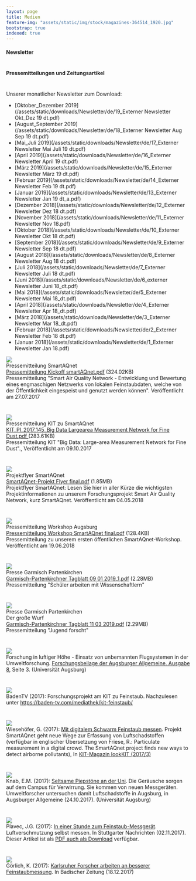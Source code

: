 ```yaml
---
layout: page
title: Medien
feature-img: "assets/static/img/stock/magazines-364514_1920.jpg"
bootstrap: true
indexed: true
---
```

<div class="container">
<div id="accordion">
    <div class="card">
        <div class="card-header" id="headingFour">
            <h4 class="mb-0">
                <a class="btn btn-link collapsed container-fluid" data-toggle="collapse" data-target="#collapseFour" aria-expanded="false" aria-controls="collapseFour">
                    <div class="row mb-0">
                        <div class="col-11">
                            Newsletter
                        </div>
                        <div class="col-1">
                            <i class="fas fa-caret-down rotate-icon"></i>
                        </div>
                    </div>
                </a>
            </h4>
        </div>
    </div>
    <div class="card">
        <div class="card-header" id="headingOne">
            <h4 class="mb-0">
                <a class="btn btn-link collapsed container-fluid" data-toggle="collapse" data-target="#collapseOne" aria-expanded="false" aria-controls="collapseOne">
                    <div class="row mb-0">
                        <div class="col-11">
                            Pressemitteilungen und Zeitungsartikel
                        </div>
                        <div class="col-1">
                            <i class="fas fa-caret-down rotate-icon"></i>
                        </div>
                    </div>
                </a>
            </h4>
        </div>
        <div class="card">
            <div id="collapseFour" class="collapse" aria-labelledby="headingFour" data-parent="#accordion">
                <div class="card-body">
<div markdown="1">
Unserer monatlicher Newsletter zum Download:

- [Oktober_Dezember 2019](/assets/static/downloads/Newsletter/de/19_Externer Newsletter Okt_Dez 19 dt.pdf)
- [August_September 2019](/assets/static/downloads/Newsletter/de/18_Externer Newsletter Aug Sep 19 dt.pdf)
- [Mai_Juli 2019](/assets/static/downloads/Newsletter/de/17_Externer Newsletter Mai Juli 19 dt.pdf)
- [April 2019](/assets/static/downloads/Newsletter/de/16_Externer Newsletter April 19 dt.pdf)
- [März 2019](/assets/static/downloads/Newsletter/de/15_Externer Newsletter März 19 dt.pdf)
- [Februar 2019](/assets/static/downloads/Newsletter/de/14_Externer Newsletter Feb 19 dt.pdf)
- [Januar 2019](/assets/static/downloads/Newsletter/de/13_Externer Newsletter Jan 19 dt_a.pdf)
- [Dezember 2018](/assets/static/downloads/Newsletter/de/12_Externer Newsletter Dez 18 dt.pdf)
- [November 2018](/assets/static/downloads/Newsletter/de/11_Externer Newsletter Nov 18.pdf)
- [Oktober 2018](/assets/static/downloads/Newsletter/de/10_Externer Newsletter Okt 18 dt.pdf)
- [September 2018](/assets/static/downloads/Newsletter/de/9_Externer Newsletter Sep 18 dt.pdf)
- [August 2018](/assets/static/downloads/Newsletter/de/8_Externer Newsletter Aug 18 dt.pdf)
- [Juli 2018](/assets/static/downloads/Newsletter/de/7_Externer Newsletter Juli 18 dt.pdf)
- [Juni 2018](/assets/static/downloads/Newsletter/de/6_externer Newsletter Juni 18_dt.pdf)
- [Mai 2018](/assets/static/downloads/Newsletter/de/5_Externer Newsletter Mai 18_dt.pdf)
- [April 2018](/assets/static/downloads/Newsletter/de/4_Externer Newsletter Apr 18_dt.pdf)
- [März 2018](/assets/static/downloads/Newsletter/de/3_Externer Newsletter Mar 18_dt.pdf)
- [Februar 2018](/assets/static/downloads/Newsletter/de/2_Externer Newsletter Feb 18 dt.pdf)
- [Januar 2018](/assets/static/downloads/Newsletter/de/1_Externer Newsletter Jan 18.pdf)
</div>
                </div>
            </div>
            <div id="collapseOne" class="collapse" aria-labelledby="headingOne" data-parent="#accordion">
                <div class="card-body">
                    <div class="container">
                        <div class="row">
                            <div class="col-4 col-sm-2"><a
                                    href="/assets/static/downloads/Pressemitteilung%20Kickoff%20smartAQnet.pdf"><img
                                        src="/assets/static/img/logos/pdf_logo.svg.png" /></a></div>
                            <div class="col-8 col-sm-4">Pressemitteilung SmartAQnet<br><a
                                    href="/assets/static/downloads/Pressemitteilung%20Kickoff%20smartAQnet.pdf">Pressemitteilung
                                    Kickoff smartAQnet.pdf</a> (324.02KB)</div>
                            <div class="col mt-2">Pressemitteilung "Smart Air Quality Network - Entwicklung und Bewertung
                                eines engmaschigen Netzwerks von
                                lokalen Feinstaubdaten, welche von der Öffentlichkeit eingespeist und genutzt werden
                                können". Veröffentlicht
                                am 27.07.2017</div>
                        </div>
                        <div class="row">
                            <div class="col-4 col-sm-2">
                                <a href="/assets/static/downloads/KIT_PI_2017_145_Big%20Data%20Largearea%20Measurement%20Network%20for%20Fine%20Dust.pdf">
                                    <img src="/assets/static/img/logos/pdf_logo.svg.png" />
                                </a>
                            </div>
                            <div class="col-8 col-sm-4">Pressemitteilung KIT zu SmartAQnet<br>
                                <a href="/assets/static/downloads/KIT_PI_2017_145_Big%20Data%20Largearea%20Measurement%20Network%20for%20Fine%20Dust.pdf">
                                    KIT_PI_2017_145_Big Data Largearea Measurement Network for Fine Dust.pdf
                                </a> 
                                (283.61KB)
                            </div>
                            <div class="col mt-2">
                                Pressemitteilung KIT "Big Data: Large-area Measurement Network for Fine Dust"., Veröffentlicht am 09.10.2017
                            </div>
                        </div>
                        <div class="row">
                            <div class="col-4 col-sm-2"><a
                                    href="/assets/static/downloads/SmartAQnet-Projekt%20Flyer%20final.pdf"><img
                                        src="/assets/static/img/logos/pdf_logo.svg.png" /></a></div>
                            <div class="col-8 col-sm-4">Projektflyer SmartAQnet<br><a
                                    href="/assets/static/downloads/SmartAQnet-Projekt%20Flyer%20final.pdf">SmartAQnet-Projekt
                                    Flyer final.pdf</a> (1.85MB)</div>
                            <div class="col mt-2">Projektflyer SmartAQnet: Lesen Sie hier in aller Kürze die wichtigsten
                                Projektinformationen zu unserem
                                Forschungsprojekt Smart Air Quality Network, kurz SmartAQnet. Veröffentlicht am 04.05.2018
                            </div>
                        </div>
                        <div class="row">
                            <div class="col-4 col-sm-2"><a
                                    href="/assets/static/downloads/Pressemitteilung%20Workshop%20SmartAQnet%20final.pdf"><img
                                        src="/assets/static/img/logos/pdf_logo.svg.png" /></a></div>
                            <div class="col-8 col-sm-4">Pressemitteilung Workshop Augsburg<br><a
                                    href="/assets/static/downloads/Pressemitteilung%20Workshop%20SmartAQnet%20final.pdf">Pressemitteilung
                                    Workshop SmartAQnet final.pdf</a> (128.4KB)</div>
                            <div class="col mt-2">Pressemitteilung zu unserem ersten öffentlichen SmartAQnet-Workshop.
                                Veröffentlicht am 19.06.2018</div>
                        </div>
                        <div class="row">
                            <div class="col-4 col-sm-2"><a
                                    href="/assets/static/downloads/Garmisch-Partenkirchner%20Tagblatt%2009%2001%202019_1.pdf"><img
                                        src="/assets/static/img/logos/pdf_logo.svg.png" /></a></div>
                            <div class="col-8 col-sm-4">Presse Garmisch Partenkirchen<br><a
                                    href="/assets/static/downloads/Garmisch-Partenkirchner%20Tagblatt%2009%2001%202019_1.pdf">Garmisch-Partenkirchner
                                    Tagblatt 09 01 2019_1.pdf</a> (2.28MB)</div>
                            <div class="col mt-2"> Pressemitteilung "Schüler arbeiten mit Wissenschaftlern"</div>
                        </div>
                        <div class="row">
                            <div class="col-4 col-sm-2"><a
                                    href="/assets/static/downloads/Garmisch-Partenkirchner%20Tagblatt%2011%2003%202019.pdf"><img
                                        src="/assets/static/img/logos/pdf_logo.svg.png" /></a></div>
                            <div class="col-8 col-sm-4">Presse Garmisch Partenkirchen<br>Der große Wurf<br><a
                                    href="/assets/static/downloads/Garmisch-Partenkirchner%20Tagblatt%2011%2003%202019.pdf">Garmisch-Partenkirchner
                                    Tagblatt 11 03 2019.pdf</a> (2.29MB)
                            </div>
                            <div class="col mt-2">Pressemitteilung "Jugend forscht"</div>
                        </div>
                        <div class="row">
                            <div class="col-4"><img src="/assets/static/img/screenshots/Forschung_Uni_A_Screenshot.jpg" />
                            </div>
                            <div class="col mt-2">Forschung in luftiger Höhe - Einsatz von unbemannten Flugsystemen in der
                                Umweltforschung. <a href="https://www.presse.uni-augsburg.de/downloads/WiuFoinA_SW1617.pdf"
                                    target="_blank">Forschungsbeilage der Augsburger Allgemeine. Ausgabe 8</a>, Seite 3.
                                (Universität Augsburg)</div>
                        </div>
                        <div class="row">
                            <div class="col-4"><img src="/assets/static/img/screenshots/PR-BadenTV.jpg" /></div>
                            <div class="col mt-2">BadenTV (2017): Forschungsprojekt am KIT zu Feinstaub. Nachzulesen unter
                                <a href="https://baden-tv.com/mediathek/kit-feinstaub/"
                                    target="_blank">https://baden-tv.com/mediathek/kit-feinstaub/</a></div>
                        </div>
                        <div class="row">
                            <div class="col-4"><img src="/assets/static/img/screenshots/PR-looKIT.jpg" /></div>
                            <div class="col mt-2">Wiesehöfer, G. (2017): <a
                                    href="https://www.sek.kit.edu/downloads/lookkit_201703.pdf#page=10" target="_blank">Mit
                                    digitalem Schwarm Feinstaub messen</a>. Projekt SmartAQnet geht neue Wege zur Erfassung
                                von Luftschadstoffen (verfügbar in englischer Übersetzung von Friese, R.: Particulate
                                measurement in a digital crowd. The SmartAQnet project finds new ways to detect airborne
                                pollutants), In <a href="https://www.sek.kit.edu/3216_3692.php" target="_blank">KIT-Magazin
                                    lookKIT (2017/3)</a></div>
                        </div>
                        <div class="row">
                            <div class="col-4"><img src="/assets/static/img/screenshots/Presseartikel%20Bieps.jpg" /></div>
                            <div class="col mt-2">Knab, E.M. (2017): <a
                                    href="https://www.pressreader.com/germany/augsburger-allgemeine-land-west/20171024/282888025933246"
                                    target="_blank">Seltsame Piepstöne an der Uni</a>. Die Geräusche sorgen auf dem Campus
                                für Verwirrung. Sie kommen von neuen Messgeräten. Umweltforscher untersuchen damit
                                Luftschadstoffe in Augsburg, in Augsburger Allgemeine (24.10.2017). (Universität Augsburg)
                            </div>
                        </div>
                        <div class="row">
                            <div class="col-4"><img
                                    src="/assets/static/img/screenshots/PR-Stuttgarter%20Nachrichten%2011_2018.jpg" /></div>
                            <div class="col mt-2">Plavec, J.G. (2017): <a
                                    href="https://www.stuttgarter-nachrichten.de/inhalt.luftverschmutzung-selbst-messen-in-einer-stunde-zum-feinstaub-messgeraet.c947bad9-3d69-4cf9-abdf-7e9689c229a3.html"
                                    target="_blank">In einer Stunde zum Feinstaub-Messgerät</a>. Luftverschmutzung selbst
                                messen. In Stuttgarter Nachrichten (02.11.2017). Dieser Artikel ist als <a
                                    href="/assets/static/downloads/Presseartikel%20-%20Luftverschmutzung%20selbst%20messen-%20In%20ein...%20-%20Stuttgart%20-%20Stuttgarter%20Nachrichten.pdf"
                                    target="_self">PDF auch als Download</a> verfügbar.</div>
                        </div>
                        <div class="row">
                            <div class="col-4"><img src="/assets/static/img/screenshots/PR-Badische%20Zeitung.jpg" /></div>
                            <div class="col mt-2">Görlich, K. (2017): <a
                                    href="http://www.badische-zeitung.de/suedwest-1/karlsruher-forscher-arbeiten-an-besserer-feinstaubmessung--146901122.html"
                                    target="_blank">Karlsruher Forscher arbeiten an besserer Feinstaubmessung</a>. In
                                Badischer Zeitung (18.12.2017)</div>
                        </div>
                    </div>
                </div>
            </div>
        </div>
    </div>
</div>
</div>


<style>
    .row {
        margin-bottom: 40px;
    }
    h4>a{
        font-size: inherit !important;
        white-space: normal !important;
        text-align: left !important;
    }
</style>